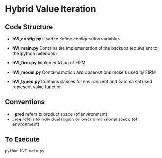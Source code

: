 # Hybrid Value Iteration

## Code Structure
- __hVI_config.py__
Used to define configuration variables

- __hVI_main.py__
Contains the implementation of the backups (equivalent to the ipython notebook)

- __hVI_firm.py__
Implementation of FIRM

- __hVI_model.py__
Contains motion and observations models used by FIRM

- __hVI_types.py__
Contains classes for environment and Gamma set used represent value function

## Conventions

- **_prod** refers to product space (of environment)
- **_reg** refers to individual region or lower dimensional space (of environment)

## To Execute

`python hVI_main.py`
